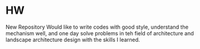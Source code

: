 # HW
New Repository
Would like to write codes with good style, understand the mechanism well, and one day solve problems in teh field of architecture and landscape architecture design with the skills I learned.
